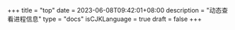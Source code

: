 +++
title = "top"
date = 2023-06-08T09:42:01+08:00
description = "动态查看进程信息"
type = "docs"
isCJKLanguage = true
draft = false
+++